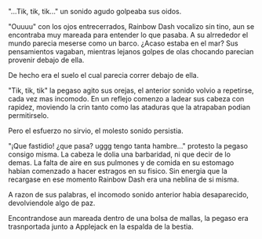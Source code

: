 
"...Tik, tik, tik..." un sonido agudo golpeaba sus oidos.

"Ouuuu" con los ojos entrecerrados, Rainbow Dash vocalizo sin tino, aun se encontraba muy mareada para entender lo que pasaba. A su alrrededor el mundo parecia meserse como un barco. ¿Acaso estaba en el mar? Sus pensamientos vagaban, mientras lejanos golpes de olas chocando parecian provenir debajo de ella.

De hecho era el suelo el cual parecia correr debajo de ella.

"Tik, tik, tik" la pegaso agito sus orejas, el anterior sonido volvio a repetirse, cada vez mas incomodo. En un reflejo comenzo a ladear sus cabeza con rapidez, moviendo la crin tanto como las ataduras que la atrapaban podian permitirselo.

Pero el esfuerzo no sirvio, el molesto sonido persistia.

"¡Que fastidio! ¿que pasa? uggg tengo tanta hambre..." protesto la pegaso consigo misma. La cabeza le dolia una barbaridad, ni que decir de lo demas. La falta de aire en sus pulmones y de comida en su estomago habian comenzado a hacer estragos en su fisico. Sin energia que la recargase en ese momento Rainbow Dash era una neblina de si misma.

A razon de sus palabras, el incomodo sonido anterior habia desaparecido, devolviendole algo de paz. 








Encontrandose aun mareada dentro de una bolsa de mallas, la pegaso era trasnportada junto a Applejack en la espalda de la bestia.

